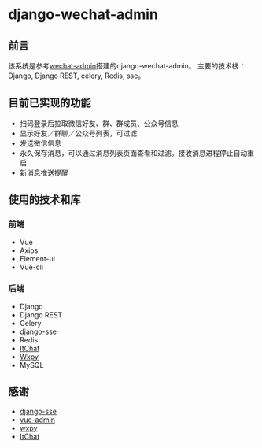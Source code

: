 # django-wechat-admin

## 前言
该系统是参考[wechat-admin](https://github.com/dongweiming/wechat-admin)搭建的django-wechat-admin。
主要的技术栈：Django, Django REST, celery, Redis, sse。

## 目前已实现的功能
* 扫码登录后拉取微信好友、群、群成员、公众号信息 
* 显示好友／群聊／公众号列表，可过滤
* 发送微信信息
* 永久保存消息，可以通过消息列表页面查看和过滤。接收消息进程停止自动重启
* 新消息推送提醒


## 使用的技术和库

### 前端

* Vue
* Axios
* Element-ui
* Vue-cli

### 后端

* Django
* Django REST
* Celery
* [django-sse](https://github.com/niwinz/django-sse)
* Redis
* [ItChat](https://github.com/dongweiming/ItChat)
* [Wxpy](https://github.com/dongweiming/wxpy)
* MySQL


## 感谢
* [django-sse](https://github.com/niwinz/django-sse)
* [vue-admin](https://github.com/taylorchen709/vue-admin)
* [wxpy](https://github.com/youfou/wxpy)
* [ItChat](https://github.com/littlecodersh/ItChat)
